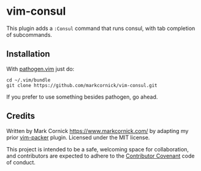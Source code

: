 # vim-consul

This plugin adds a `:Consul` command that runs consul, with tab
completion of subcommands.

## Installation

With [pathogen.vim](https://github.com/tpope/vim-pathogen) just do:

    cd ~/.vim/bundle
    git clone https://github.com/markcornick/vim-consul.git

If you prefer to use something besides pathogen, go ahead.

## Credits

Written by Mark Cornick <https://www.markcornick.com/> by adapting my prior
[vim-packer](https://github.com/markcornick/vim-packer) plugin. Licensed
under the MIT license.

This project is intended to be a safe, welcoming space for collaboration, and
contributors are expected to adhere to the [Contributor
Covenant](contributor-covenant.org) code of conduct.
